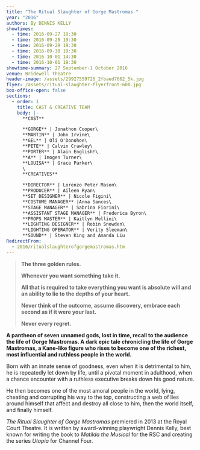 ```yaml
---
title: "The Ritual Slaughter of Gorge Mastromas "
year: "2016"
authors: By DENNIS KELLY
showtimes:
  - time: 2016-09-27 19:30
  - time: 2016-09-28 19:30
  - time: 2016-09-29 19:30
  - time: 2016-09-30 19:30
  - time: 2016-10-01 14:30
  - time: 2016-10-01 19:30
showtime-summary: 27 September-1 October 2016
venue: Bridewell Theatre
header-image: /assets/29927559726_2fbaed7662_5k.jpg
flyer: /assets/ritual-slaughter-flyerfront-600.jpg
box-office-open: false
sections:
  - order: 1
    title: CAST & CREATIVE TEAM
    body: |-
      **CAST**

      **GORGE** | Jonathon Cooper\
      **MARTIN** | John Irvine\
      **GEL** | Oli O'Donohoe\
      **PETE** | Calvin Crawley\
      **PORTER** | Alain English!\
      **A** | Imogen Turner\
      **LOUISA** | Grace Parker\
      \
      **CREATIVES**

      **DIRECTOR** | Lorenzo Peter Mason\
      **PRODUCER** | Aileen Ryan\
      **SET DESIGNER** | Nicole Figini\
      **COSTUME MANAGER** |Anna Sances\
      **STAGE MANAGER** | Sabrina Fiorini\
      **ASSISTANT STAGE MANAGER** | Frederica Byron\
      **PROPS MASTER** | Kaitlyn Mellini\
      **LIGHTING DESIGNER** | Robin Snowden\
      **LIGHTING OPERATOR** | Verity Sleeman\
      **SOUND** | Steven King and Amanda Liu
RedirectFrom:
  - 2016/ritualslaughterofgorgemastromas.htm
---
```

> **The three golden rules.**
>
> **Whenever you want something take it.**
>
> **All that is required to take everything you want is absolute will and an ability to lie to the depths of your heart.**
>
> **Never think of the outcome, assume discovery, embrace each second as if it were your last.**
>
> **Never every regret.**

**A pantheon of seven unnamed gods, lost in time, recall to the audience the life of Gorge Mastromas. A dark epic tale chronicling the life of Gorge Mastromas, a Kane-like figure who rises to become one of the richest, most influential and ruthless people in the world.**

Born with an innate sense of goodness, even when it is detrimental to him, he is repeatedly let down by life, until a pivotal moment in adulthood, when a chance encounter with a ruthless executive breaks down his good nature.

He then becomes one of the most amoral people in the world, lying, cheating and corrupting his way to the top, constructing a web of lies around himself that affect and destroy all close to him, then the world itself, and finally himself.

*The Ritual Slaughter of Gorge Mastromas* premiered in 2013 at the Royal Court Theatre. It is written by award-winning playwright Dennis Kelly, best known for writing the book to *Matilda the Musical* for the RSC and creating the series *Utopia* for Channel Four.